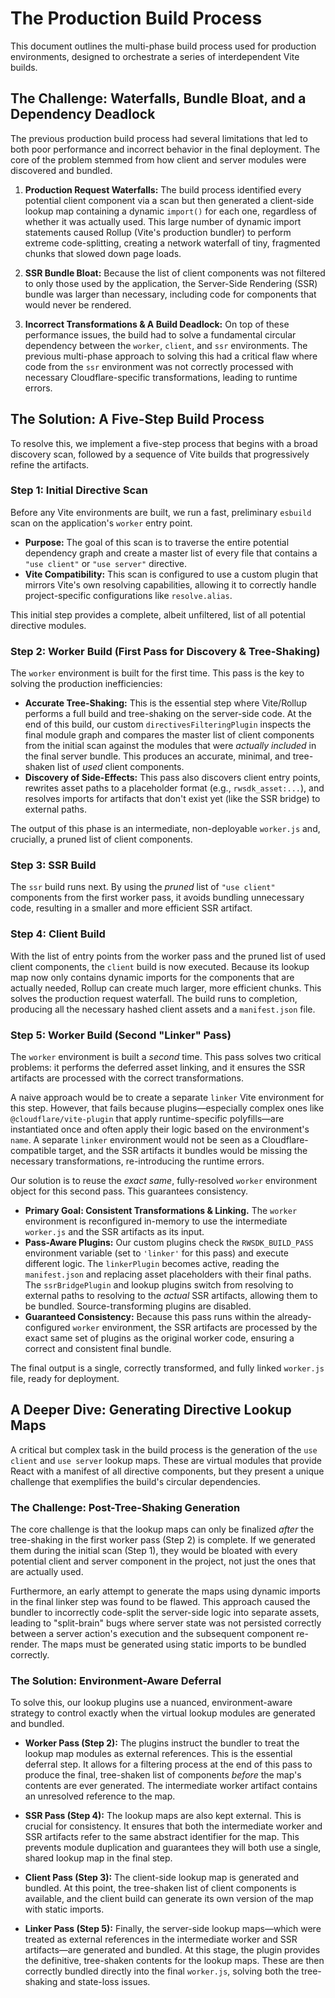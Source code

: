 # The Production Build Process

This document outlines the multi-phase build process used for production environments, designed to orchestrate a series of interdependent Vite builds.

## The Challenge: Waterfalls, Bundle Bloat, and a Dependency Deadlock

The previous production build process had several limitations that led to both poor performance and incorrect behavior in the final deployment. The core of the problem stemmed from how client and server modules were discovered and bundled.

1.  **Production Request Waterfalls:** The build process identified every potential client component via a scan but then generated a client-side lookup map containing a dynamic `import()` for each one, regardless of whether it was actually used. This large number of dynamic import statements caused Rollup (Vite's production bundler) to perform extreme code-splitting, creating a network waterfall of tiny, fragmented chunks that slowed down page loads.

2.  **SSR Bundle Bloat:** Because the list of client components was not filtered to only those used by the application, the Server-Side Rendering (SSR) bundle was larger than necessary, including code for components that would never be rendered.

3.  **Incorrect Transformations & A Build Deadlock:** On top of these performance issues, the build had to solve a fundamental circular dependency between the `worker`, `client`, and `ssr` environments. The previous multi-phase approach to solving this had a critical flaw where code from the `ssr` environment was not correctly processed with necessary Cloudflare-specific transformations, leading to runtime errors.

## The Solution: A Five-Step Build Process

To resolve this, we implement a five-step process that begins with a broad discovery scan, followed by a sequence of Vite builds that progressively refine the artifacts.

### Step 1: Initial Directive Scan

Before any Vite environments are built, we run a fast, preliminary `esbuild` scan on the application's `worker` entry point.

-   **Purpose:** The goal of this scan is to traverse the entire potential dependency graph and create a master list of every file that contains a `"use client"` or `"use server"` directive.
-   **Vite Compatibility:** This scan is configured to use a custom plugin that mirrors Vite's own resolving capabilities, allowing it to correctly handle project-specific configurations like `resolve.alias`.

This initial step provides a complete, albeit unfiltered, list of all potential directive modules.

### Step 2: Worker Build (First Pass for Discovery & Tree-Shaking)

The `worker` environment is built for the first time. This pass is the key to solving the production inefficiencies:

- **Accurate Tree-Shaking:** This is the essential step where Vite/Rollup performs a full build and tree-shaking on the server-side code. At the end of this build, our custom `directivesFilteringPlugin` inspects the final module graph and compares the master list of client components from the initial scan against the modules that were *actually included* in the final server bundle. This produces an accurate, minimal, and tree-shaken list of *used* client components.
- **Discovery of Side-Effects:** This pass also discovers client entry points, rewrites asset paths to a placeholder format (e.g., `rwsdk_asset:...`), and resolves imports for artifacts that don't exist yet (like the SSR bridge) to external paths.

The output of this phase is an intermediate, non-deployable `worker.js` and, crucially, a pruned list of client components.

### Step 3: SSR Build

The `ssr` build runs next. By using the *pruned* list of `"use client"` components from the first worker pass, it avoids bundling unnecessary code, resulting in a smaller and more efficient SSR artifact.

### Step 4: Client Build

With the list of entry points from the worker pass and the pruned list of used client components, the `client` build is now executed. Because its lookup map now only contains dynamic imports for the components that are actually needed, Rollup can create much larger, more efficient chunks. This solves the production request waterfall. The build runs to completion, producing all the necessary hashed client assets and a `manifest.json` file.

### Step 5: Worker Build (Second "Linker" Pass)

The `worker` environment is built a *second* time. This pass solves two critical problems: it performs the deferred asset linking, and it ensures the SSR artifacts are processed with the correct transformations.

A naive approach would be to create a separate `linker` Vite environment for this step. However, that fails because plugins—especially complex ones like `@cloudflare/vite-plugin` that apply runtime-specific polyfills—are instantiated once and often apply their logic based on the environment's `name`. A separate `linker` environment would not be seen as a Cloudflare-compatible target, and the SSR artifacts it bundles would be missing the necessary transformations, re-introducing the runtime errors.

Our solution is to reuse the *exact same*, fully-resolved `worker` environment object for this second pass. This guarantees consistency.

- **Primary Goal: Consistent Transformations & Linking.** The `worker` environment is reconfigured in-memory to use the intermediate `worker.js` and the SSR artifacts as its input.
- **Pass-Aware Plugins:** Our custom plugins check the `RWSDK_BUILD_PASS` environment variable (set to `'linker'` for this pass) and execute different logic. The `linkerPlugin` becomes active, reading the `manifest.json` and replacing asset placeholders with their final paths. The `ssrBridgePlugin` and lookup plugins switch from resolving to external paths to resolving to the *actual* SSR artifacts, allowing them to be bundled. Source-transforming plugins are disabled.
- **Guaranteed Consistency:** Because this pass runs within the already-configured `worker` environment, the SSR artifacts are processed by the exact same set of plugins as the original worker code, ensuring a correct and consistent final bundle.

The final output is a single, correctly transformed, and fully linked `worker.js` file, ready for deployment.

## A Deeper Dive: Generating Directive Lookup Maps

A critical but complex task in the build process is the generation of the `use client` and `use server` lookup maps. These are virtual modules that provide React with a manifest of all directive components, but they present a unique challenge that exemplifies the build's circular dependencies.

### The Challenge: Post-Tree-Shaking Generation

The core challenge is that the lookup maps can only be finalized *after* the tree-shaking in the first worker pass (Step 2) is complete. If we generated them during the initial scan (Step 1), they would be bloated with every potential client and server component in the project, not just the ones that are actually used.

Furthermore, an early attempt to generate the maps using dynamic imports in the final linker step was found to be flawed. This approach caused the bundler to incorrectly code-split the server-side logic into separate assets, leading to "split-brain" bugs where server state was not persisted correctly between a server action's execution and the subsequent component re-render. The maps must be generated using static imports to be bundled correctly.

### The Solution: Environment-Aware Deferral

To solve this, our lookup plugins use a nuanced, environment-aware strategy to control exactly when the virtual lookup modules are generated and bundled.

-   **Worker Pass (Step 2):** The plugins instruct the bundler to treat the lookup map modules as external references. This is the essential deferral step. It allows for a filtering process at the end of this pass to produce the final, tree-shaken list of components *before* the map's contents are ever generated. The intermediate worker artifact contains an unresolved reference to the map.

-   **SSR Pass (Step 4):** The lookup maps are also kept external. This is crucial for consistency. It ensures that both the intermediate worker and SSR artifacts refer to the same abstract identifier for the map. This prevents module duplication and guarantees they will both use a single, shared lookup map in the final step.

-   **Client Pass (Step 3):** The client-side lookup map is generated and bundled. At this point, the tree-shaken list of client components is available, and the client build can generate its own version of the map with static imports.

-   **Linker Pass (Step 5):** Finally, the server-side lookup maps—which were treated as external references in the intermediate worker and SSR artifacts—are generated and bundled. At this stage, the plugin provides the definitive, tree-shaken contents for the lookup maps. These are then correctly bundled directly into the final `worker.js`, solving both the tree-shaking and state-loss issues.
